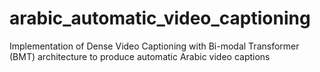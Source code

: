 # arabic_automatic_video_captioning
Implementation of Dense Video Captioning with Bi-modal Transformer (BMT) architecture to produce automatic Arabic video captions
